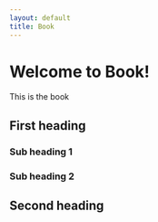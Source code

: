 ```yaml
---
layout: default
title: Book
---
```


# Welcome to Book!

This is the book

## First heading

### Sub heading 1

### Sub heading 2

## Second heading